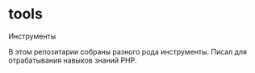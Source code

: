 # tools
 Инструменты

В этом репозитарии собраны разного рода инструменты. Писал для отрабатывания навыков знаний PHP.
